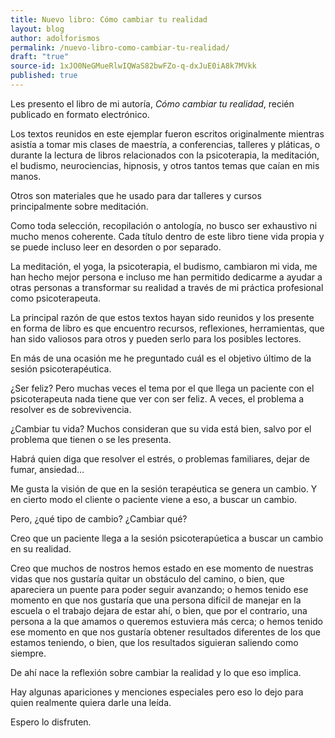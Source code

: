 ```yaml
---
title: Nuevo libro: Cómo cambiar tu realidad
layout: blog
author: adolforismos
permalink: /nuevo-libro-como-cambiar-tu-realidad/
draft: "true"
source-id: 1xJO0NeGMueRlwIQWaS82bwFZo-q-dxJuE0iA8k7MVkk
published: true
---
```


Les presento el libro de mi autoría, _Cómo cambiar tu realidad_, recién publicado en formato electrónico. 

Los textos reunidos en este ejemplar fueron escritos originalmente mientras asistía a tomar mis clases de maestría, a conferencias, talleres y pláticas, o durante la lectura de libros relacionados con la psicoterapia, la meditación, el budismo, neurociencias, hipnosis, y otros tantos temas que caían en mis manos.

Otros son materiales que he usado para dar talleres y cursos principalmente sobre meditación.

Como toda selección, recopilación o antología, no busco ser exhaustivo ni mucho menos coherente. Cada título dentro de este libro tiene vida propia y se puede incluso leer en desorden o por separado.

La meditación, el yoga, la psicoterapia, el budismo, cambiaron mi vida, me han hecho mejor persona e incluso me han permitido dedicarme a ayudar a otras personas a transformar su realidad a través de mi práctica profesional como psicoterapeuta.

La principal razón de que estos textos hayan sido reunidos y los presente en forma de libro es que encuentro recursos, reflexiones, herramientas, que han sido valiosos para otros y pueden serlo para los posibles lectores.

En más de una ocasión me he preguntado cuál es el objetivo último de la sesión psicoterapéutica.

¿Ser feliz? Pero muchas veces el tema por el que llega un paciente con el psicoterapeuta nada tiene que ver con ser feliz. A veces, el problema a resolver es de sobrevivencia. 

¿Cambiar tu vida? Muchos consideran que su vida está bien, salvo por el problema que tienen o se les presenta.

Habrá quien diga que resolver el estrés, o problemas familiares, dejar de fumar, ansiedad…

Me gusta la visión de que en la sesión terapéutica se genera un cambio. Y en cierto modo el cliente o paciente viene a eso, a buscar un cambio.

Pero, ¿qué tipo de cambio? ¿Cambiar qué?

Creo que un paciente llega a la sesión psicoterapúetica a buscar un cambio en su realidad. 

Creo que muchos de nostros hemos estado en ese momento de nuestras vidas que nos gustaría quitar un obstáculo del camino, o bien, que apareciera un puente para poder seguir avanzando; o hemos tenido ese momento en que nos gustaría que una persona difícil de manejar en la escuela o el trabajo dejara de estar ahí, o bien, que por el contrario, una persona a la que amamos o queremos estuviera más cerca; o hemos tenido ese momento en que nos gustaría obtener resultados diferentes de los que estamos teniendo, o bien, que los resultados siguieran saliendo como siempre.

De ahí nace la reflexión sobre cambiar la realidad y lo que eso implica.

Hay algunas apariciones y menciones especiales pero eso lo dejo para quien realmente quiera darle una leída.

Espero lo disfruten.

